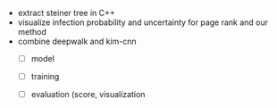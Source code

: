 - extract steiner tree in C++
- visualize infection probability and uncertainty for page rank and our method
- combine deepwalk and kim-cnn	  
  - [ ] model
  - [ ] training
  - [ ] evaluation (score, visualization



